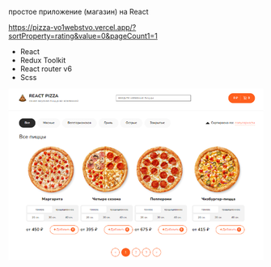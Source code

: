 простое приложение (магазин) на React

https://pizza-vo1webstvo.vercel.app/?sortProperty=rating&value=0&pageCount1=1

- React
- Redux Toolkit
- React router v6
- Scss

<img src="src/assets/img/pizza_md.png" alt="pizza_md" />
